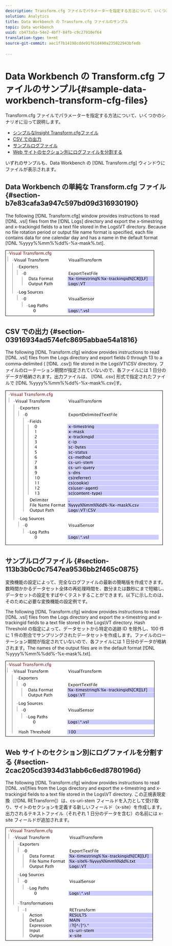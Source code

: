 ```yaml
---
description: Transform.cfg ファイルでパラメーターを指定する方法について、いくつかのシナリオに沿って説明します。
solution: Analytics
title: Data Workbench の Transform.cfg ファイルのサンプル
topic: Data workbench
uuid: cb473a5a-54e2-4bf7-84fb-c9c27910ef64
translation-type: tm+mt
source-git-commit: aec1f7b14198cdde91f61d490a235022943bfedb

---
```



# Data Workbench の Transform.cfg ファイルのサンプル{#sample-data-workbench-transform-cfg-files}

Transform.cfg ファイルでパラメーターを指定する方法について、いくつかのシナリオに沿って説明します。

* [シンプルなInsight Transform.cfgファイル](../../../../../home/c-dataset-const-proc/c-transf-func/c-config-files-transf/t-ins-transf-file/c-sample-transf-files.md#section-b7e83cafa3a947c597bd09d316930190)
* [CSV での出力](../../../../../home/c-dataset-const-proc/c-transf-func/c-config-files-transf/t-ins-transf-file/c-sample-transf-files.md#section-03916934ad574efc8695abbae54a1816)
* [サンプルログファイル](../../../../../home/c-dataset-const-proc/c-transf-func/c-config-files-transf/t-ins-transf-file/c-sample-transf-files.md#section-113b3b0c0c7547ea9536bb2f465c0875)
* [Web サイトのセクション別にログファイルを分割する](../../../../../home/c-dataset-const-proc/c-transf-func/c-config-files-transf/t-ins-transf-file/c-sample-transf-files.md#section-2cac205cd3934d31abb6c6ed8780196d)

いずれのサンプルも、Data Workbench の [!DNL Transform.cfg] ウィンドウにファイルが表示されます。

## Data Workbench の単純な Transform.cfg ファイル {#section-b7e83cafa3a947c597bd09d316930190}

The following [!DNL Transform.cfg] window provides instructions to read [!DNL .vsl] files from the [!DNL Logs] directory and export the x-timestring and x-trackingid fields to a text file stored in the Logs\VT directory. Because no file rotation period or output file name format is specified, each file contains data for one calendar day and has a name in the default format [!DNL %yyyy%%mm%%dd%-%x-mask%.txt].

![](assets/cfg_VisualTransform_SimpleExample.png)

## CSV での出力 {#section-03916934ad574efc8695abbae54a1816}

The following [!DNL Transform.cfg] window provides instructions to read [!DNL .vsl] files from the Logs directory and export fields 0 through 13 to a comma-delimited ( [!DNL .csv]) file stored in the Logs\VT\CSV directory. ファイルのローテーション期間が指定されていないので、各ファイルには 1 日分のデータが格納されます。出力ファイルは、 [!DNL .csv] 形式で指定されたファイルで [!DNL %yyyy%%mm%%dd%-%x-mask%.csv]す。

![](assets/cfg_VisualTransform_CSVExample.png)

## サンプルログファイル {#section-113b3b0c0c7547ea9536bb2f465c0875}

変換機能の設定によって、完全なログファイルの最新の簡略版を作成できます。数時間かかるデータセット全体の再処理時間を、数分または数秒にまで短縮し、データセットの設定をすばやくテストすることができます。以下に示したのは、そのために必要な変換機能の設定例です。

The following [!DNL Transform.cfg] window provides instructions to read [!DNL .vsl] files from the Logs directory and export the x-timestring and x-trackingid fields to a text file stored in the Logs\VT directory. Hash Threshold の指定によって、データセットから特定の追跡 ID を除外し、100 件に 1 件の割合でサンプリングされたデータセットを作成します。ファイルのローテーション期間が指定されていないので、各ファイルには 1 日分のデータが格納されます。The names of the output files are in the default format [!DNL %yyyy%%mm%%dd%-%x-mask%.txt].

![](assets/cfg_VisualTransform_SampledExample.png)

## Web サイトのセクション別にログファイルを分割する {#section-2cac205cd3934d31abb6c6ed8780196d}

The following [!DNL Transform.cfg] window provides instructions to read [!DNL .vsl]files from the Logs directory and export the x-timestring and x-trackingid fields to a text file stored in the Logs\VT directory. この正規表現変換（[!DNL RETransform]）は、cs-uri-stem フィールドを入力として受け取り、サイトのセクションを定義する新しいフィールド（x-site）を作成します。出力されるテキストファイル（それぞれ 1 日分のデータを含む）の名前には x-site フィールドが追加されます。

![](assets/cfg_VisualTransform_SplittingExample.png)

